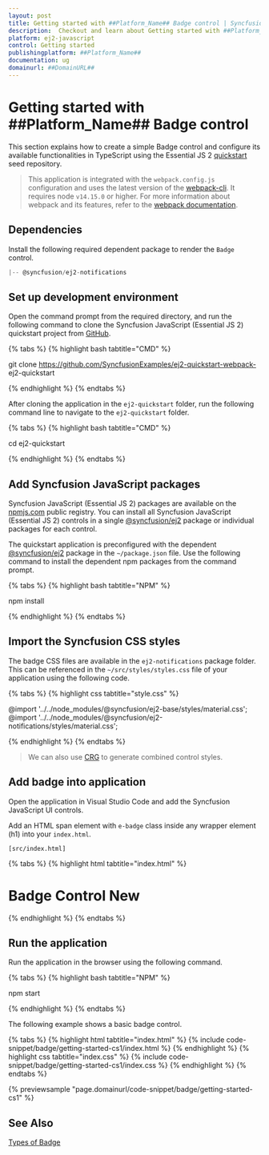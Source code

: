 ```yaml
---
layout: post
title: Getting started with ##Platform_Name## Badge control | Syncfusion
description:  Checkout and learn about Getting started with ##Platform_Name## Badge control of Syncfusion Essential JS 2 and more details.
platform: ej2-javascript
control: Getting started 
publishingplatform: ##Platform_Name##
documentation: ug
domainurl: ##DomainURL##
---
```


# Getting started with ##Platform_Name## Badge control

This section explains how to create a simple Badge control and configure its available functionalities in TypeScript using the Essential JS 2 [quickstart](https://github.com/SyncfusionExamples/ej2-quickstart-webpack-) seed repository.

> This application is integrated with the `webpack.config.js` configuration and uses the latest version of the [webpack-cli](https://webpack.js.org/api/cli/#commands). It requires node `v14.15.0` or higher. For more information about webpack and its features, refer to the [webpack documentation](https://webpack.js.org/guides/getting-started/).

## Dependencies

Install the following required dependent package to render the `Badge` control.

```javascript
|-- @syncfusion/ej2-notifications
```

## Set up development environment

Open the command prompt from the required directory, and run the following command to clone the Syncfusion JavaScript (Essential JS 2) quickstart project from [GitHub](https://github.com/SyncfusionExamples/ej2-quickstart-webpack-).

{% tabs %}
{% highlight bash tabtitle="CMD" %}

git clone https://github.com/SyncfusionExamples/ej2-quickstart-webpack- ej2-quickstart

{% endhighlight %}
{% endtabs %}

After cloning the application in the `ej2-quickstart` folder, run the following command line to navigate to the `ej2-quickstart` folder.

{% tabs %}
{% highlight bash tabtitle="CMD" %}

cd ej2-quickstart

{% endhighlight %}
{% endtabs %}

## Add Syncfusion JavaScript packages

Syncfusion JavaScript (Essential JS 2) packages are available on the [npmjs.com](https://www.npmjs.com/~syncfusionorg) public registry. You can install all Syncfusion JavaScript (Essential JS 2) controls in a single [@syncfusion/ej2](https://www.npmjs.com/package/@syncfusion/ej2) package or individual packages for each control.

The quickstart application is preconfigured with the dependent [@syncfusion/ej2](https://www.npmjs.com/package/@syncfusion/ej2) package in the `~/package.json` file. Use the following command to install the dependent npm packages from the command prompt.

{% tabs %}
{% highlight bash tabtitle="NPM" %}

npm install

{% endhighlight %}
{% endtabs %}

## Import the Syncfusion CSS styles

The badge CSS files are available in the `ej2-notifications` package folder. This can be referenced in the `~/src/styles/styles.css` file of your application using the following code.

{% tabs %}
{% highlight css tabtitle="style.css" %}

@import '../../node_modules/@syncfusion/ej2-base/styles/material.css';
@import '../../node_modules/@syncfusion/ej2-notifications/styles/material.css';

{% endhighlight %}
{% endtabs %}

> We can also use [CRG](https://crg.syncfusion.com/) to generate combined control styles.

## Add badge into application

Open the application in Visual Studio Code and add the Syncfusion JavaScript UI controls.

Add an HTML span element with `e-badge` class inside any wrapper element (h1) into your `index.html`.

`[src/index.html]`

{% tabs %}
{% highlight html tabtitle="index.html" %}

<h1>Badge Control <span class="e-badge">New</span></h1>

{% endhighlight %}
{% endtabs %}

## Run the application

Run the application in the browser using the following command.

{% tabs %}
{% highlight bash tabtitle="NPM" %}

npm start

{% endhighlight %}
{% endtabs %}

The following example shows a basic badge control.

{% tabs %}
{% highlight html tabtitle="index.html" %}
{% include code-snippet/badge/getting-started-cs1/index.html %}
{% endhighlight %}
{% highlight css tabtitle="index.css" %}
{% include code-snippet/badge/getting-started-cs1/index.css %}
{% endhighlight %}
{% endtabs %}

{% previewsample "page.domainurl/code-snippet/badge/getting-started-cs1" %}

## See Also

[Types of Badge](./types)
